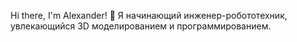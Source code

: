 Hi there, I'm Alexander! 👋
Я начинающий инженер-робототехник, увлекающийся 3D моделированием и программированием.

